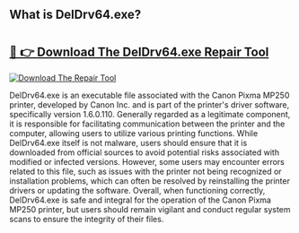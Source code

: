## What is DelDrv64.exe? 

# <h2><a href="https://exedetect.com/download.php?DelDrv64.exe">🔗 👉 Download The DelDrv64.exe Repair Tool</a></h2>

[![Download The Repair Tool](https://exedetect.com/download-button.jpg)](https://exedetect.com/download.php?DelDrv64.exe)

DelDrv64.exe is an executable file associated with the Canon Pixma MP250 printer, developed by Canon Inc. and is part of the printer's driver software, specifically version 1.6.0.110. Generally regarded as a legitimate component, it is responsible for facilitating communication between the printer and the computer, allowing users to utilize various printing functions. While DelDrv64.exe itself is not malware, users should ensure that it is downloaded from official sources to avoid potential risks associated with modified or infected versions. However, some users may encounter errors related to this file, such as issues with the printer not being recognized or installation problems, which can often be resolved by reinstalling the printer drivers or updating the software. Overall, when functioning correctly, DelDrv64.exe is safe and integral for the operation of the Canon Pixma MP250 printer, but users should remain vigilant and conduct regular system scans to ensure the integrity of their files.